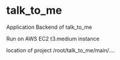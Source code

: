 # talk_to_me

Application Backend of talk_to_me 

Run on AWS EC2 t3.medium instance

location of project
/root/talk_to_me/main/....
